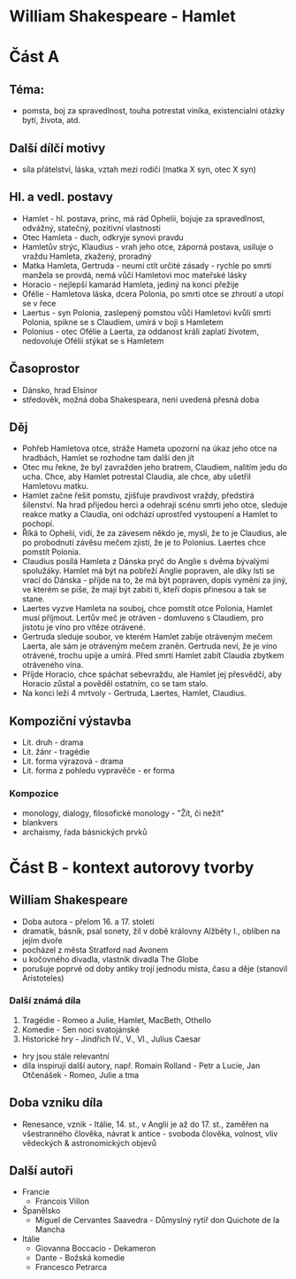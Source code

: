 # William Shakespeare - Hamlet
# Část A
## Téma:
- pomsta, boj za spravedlnost, touha potrestat viníka, existencialní otázky bytí, života, atd.
## Další dílčí motivy
- síla přátelství, láska, vztah mezi rodiči (matka X syn, otec X syn)
## Hl. a vedl. postavy
- Hamlet - hl. postava, princ, má rád Ophelii, bojuje za spravedlnost, odvážný, statečný, pozitivní vlastnosti
- Otec Hamleta - duch, odkryje synovi pravdu
- Hamletův strýc, Klaudius - vrah jeho otce, záporná postava, usiluje o vraždu Hamleta, zkažený, proradný
- Matka Hamleta, Gertruda - neumí ctít určité zásady - rychle po smrti manžela se provdá, nemá vůči Hamletovi moc mateřské lásky
- Horacio - nejlepší kamarád Hamleta, jediný na konci přežije
- Ofélie - Hamletova láska, dcera Polonia, po smrti otce se zhroutí a utopí se v řece
- Laertus - syn Polonia, zaslepený pomstou vůči Hamletovi kvůli smrti Polonia, spikne se s Claudiem, umírá v boji s Hamletem
- Polonius - otec Ofélie a Laerta, za oddanost králi zaplatí životem, nedovoluje Ofélii stýkat se s Hamletem
## Časoprostor
- Dánsko, hrad Elsinor
- středověk, možná doba Shakespeara, není uvedená přesná doba
## Děj
- Pohřeb Hamletova otce, stráže Hameta upozorní na úkaz jeho otce na hradbách, Hamlet se rozhodne tam další den jít
- Otec mu řekne, že byl zavražden jeho bratrem, Claudiem, nalitím jedu do ucha. Chce, aby Hamlet potrestal Claudia, ale chce, aby ušetřil Hamletovu matku.
- Hamlet začne řešit pomstu, zjišťuje pravdivost vraždy, předstírá šílenství. Na hrad přijedou herci a odehrají scénu smrti jeho otce, sleduje reakce matky a Claudia, oni odchází uprostřed vystoupení a Hamlet to pochopí. 
- Říká to Ophelii, vidí, že za závesem někdo je, myslí, že to je Claudius, ale po probodnutí závěsu mečem zjistí, že je to Polonius. Laertes chce pomstít Polonia. 
- Claudius posílá Hamleta z Dánska pryč do Anglie s dvěma bývalými spolužáky. Hamlet má být na pobřeží Anglie popraven, ale díky lsti se vrací do Dánska - příjde na to, že má být popraven, dopis vymění za jiný, ve kterém se píše, že mají být zabiti ti, kteří dopis přinesou a tak se stane.
- Laertes vyzve Hamleta na souboj, chce pomstít otce Polonia, Hamlet musí příjmout. Lertův meč je otráven - domluveno s Claudiem, pro jistotu je víno pro vítěze otrávené. 
- Gertruda sleduje soubor, ve kterém Hamlet zabije otráveným mečem Laerta, ale sám je otráveným mečem zraněn. Gertruda neví, že je víno otrávené, trochu upije a umírá. Před smrtí Hamlet zabít Claudia zbytkem otráveného vína.
- Příjde Horacio, chce spáchat sebevraždu, ale Hamlet jej přesvědčí, aby Horacio zůstal a pověděl ostatním, co se tam stalo.
- Na konci leží 4 mrtvoly - Gertruda, Laertes, Hamlet, Claudius.
## Kompoziční výstavba
- Lit. druh - drama
- Lit. žánr - tragédie
- Lit. forma výrazová - drama
- Lit. forma z pohledu vypravěče - er forma
### Kompozice
- monology, dialogy, filosofické monology - "Žít, či nežít"
- blankvers
- archaismy, řada básnických prvků

# Část B - kontext autorovy tvorby
## William Shakespeare
- Doba autora - přelom 16. a 17. století
- dramatik, básník, psal sonety, žil v době královny Alžběty I., oblíben na jejím dvoře
- pocházel z města Stratford nad Avonem
- u kočovného divadla, vlastník divadla The Globe
- porušuje poprvé od doby antiky trojí jednodu místa, času a děje (stanovil Aristoteles)
### Další známá díla
1) Tragédie - Romeo a Julie, Hamlet, MacBeth, Othello
2) Komedie - Sen noci svatojánské
3) Historické hry - Jindřich IV., V., VI., Julius Caesar

- hry jsou stále relevantní
- díla inspirují další autory, např. Romain Rolland - Petr a Lucie, Jan Otčenášek - Romeo, Julie a tma
## Doba vzniku díla
- Renesance, vznik - Itálie, 14. st., v Anglii je až do 17. st., zaměřen na všestranného člověka,
	návrat k antice - svoboda člověka, volnost, vliv vědeckých & astronomických objevů
## Další autoři
- Francie 
	- Francois Villon
- Španělsko 
	- Miguel de Cervantes Saavedra - Důmyslný rytíř don Quichote de la Mancha
- Itálie 
	- Giovanna Boccacio 	- Dekameron
	- Dante 			- Božská komedie
	- Francesco Petrarca
